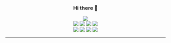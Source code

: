 <h3 align="center"> Hi there 👋 </h3>

<div align="center">

<a href="https://github.com/Daggy1234">
  <img src="https://github-readme-stats.vercel.app/api/top-langs/?username=tomial&layout=compact" />
</a>
  </div>

<div align="center">
  <img src="https://img.shields.io/badge/-Ruby-red?style=flat&logo=ruby" />
  <img src="https://img.shields.io/badge/-Go-blue?style=flat&logo=go" />
  <img src="https://img.shields.io/badge/-React-blue?style=flat&logo=react" />
  <img src="https://img.shields.io/badge/-Vue-orange?style=flat&logo=vue.js" />
    
  <div align="center">
    <img src="https://img.shields.io/badge/-Arch-green?style=flat&logo=archlinux" />
    <img src="https://img.shields.io/badge/-Pop!_OS-orange?style=flat&logo=popos" />
    <img src="https://img.shields.io/badge/-Vim-green?style=flat&logo=vim" />
    <img src="https://img.shields.io/badge/-Spacemacs-blueviolet?style=flat&logo=spacemacs" />
  </div>
</div>

---
